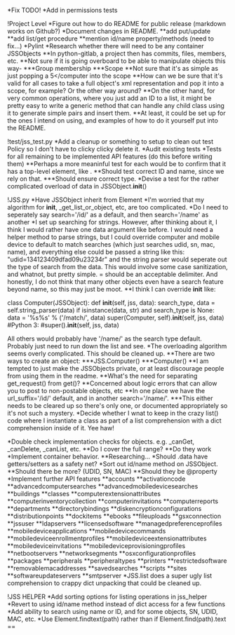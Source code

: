 *Fix TODO!
*Add in permissions tests

!Project Level
*Figure out how to do README for public release (markdown works on Github?)
*Document changes in README.
	**add put/update
	**add list/get procedure
	**mention id/name property/methods (need to fix...)
*Pylint
*Research whether there will need to be any container JSSObjects
	**In python-gitlab, a project then has commits, files, members, etc.
	**Not sure if it is going overboard to be able to manipulate objects this way-
		***Group membership
		***Scope
	**Not sure that it's as simple as just popping a <computer><id>5</id></computer into the scope
	**How can we be sure that it's valid for all cases to take a full object's xml representation
	and pop it into a scope, for example? Or the other way around?
	**On the other hand, for very common operations, where you just add an ID to a list, it might
	be pretty easy to write a generic method that can handle any child class using it to generate
	simple <object><id> pairs and insert them.
	**At least, it could be set up for the ones I intend on using, and examples of how to do it
	yourself put into the README.

!test/jss_test.py
*Add a cleanup or something to setup to clean out test Policy so I don't have to clicky clicky delete it.
*Audit existing tests
*Tests for all remaining to be implemented API features (do this before writing them)
	**Perhaps a more meaninful test for each would be to confirm that it has a top-level
	element, like <computer>.
	**Should test correct ID and name, since we rely on that.
		***Should ensure correct type.
*Devise a test for the rather complicated overload of data in JSSObject.__init__()

!JSS.py
*Have JSSObject inherit from Element
*I'm worried that my algorithm for __init__, _get_list_or_object, etc, are too complicated.
	*Do I need to seperately say search='/id/' as a default, and then search='/name' as another
*I set up searching for strings. However, after thinking about it, I think I
would rather have one data argument like before. I would need a helper method
to parse strings, but I could override computer and mobile device to default to
match searches (which just searches udid, sn, mac, name), and everything else
could be passed a string like this: "udid=134123409dfad09u23234r" and the string
parser would seperate out the type of search from the data. This would involve
some case sanitization, and whatnot, but pretty simple. = should be an acceptable
delimiter. And honestly, I do not think that many other objects even have a search
feature beyond name, so this may just be moot.
	**I think I can override __init__ like:

class Computer(JSSObject):
	def __init__(self, jss, data):
		search_type, data = self.string_parser(data)
		if isinstance(data, str) and search_type is None:
			data = '%s%s' % ('/match/', data)
			super(Computer, self).__init__(self, jss, data)
			#Python 3:
			#super().__init__(self, jss, data)

All others would probably have '/name/' as the search type default. Probably just need to
run down the list and see.
*The overloading algorithm seems overly complicated. This should be cleaned up.
	**There are two ways to create an object:
		***JSS.Computer()
		***Computer()
	**I am tempted to just make the JSSObjects private, or at least discourage people from
	using them in the readme.
	**What's the need for separating get_request() from get()?
	**Concerned about logic errors that can allow you to post to non-postable objects, etc
	**In one place we have the url_suffix='/id/' default, and in another search='/name/'.
		***This either needs to be cleared up so there's only one, or documented appropriately
		so it's not such a mystery.
*Decide whether I wnat to keep in the crazy list() code where I instantiate a class as part
of a list comprehension with a dict comprehension inside of it. Yee haw!

*Double check implementation checks for objects. e.g. _canGet, _canDelete, _canList, etc.
	**Do I cover the full range?
	**Do they work
*Implement container behavior.
	**Researching...
*Should .data have getters/setters as a safety net?
*Sort out id/name method on JSSObject.
	**Should there be more? (UDID, SN, MAC)
	**Should they be @property
*Implement further API features
	**accounts
	**activationcode
	**advancedcomputersearches
	**advancedmobiledevicesearches
	**buildings
	**classes
	**computerextensionattributes
	**computerinventorycollection
	**computerinvitations
	**computerreports
	**departments
	**directorybindings
	**diskencryptionconfigurations
	**distributionpoints
	**dockitems
	**ebooks
	**fileuploads
	**gsxconnection
	**jssuser
	**ldapservers
	**licensedsoftware
	**managedpreferenceprofiles
	**mobiledeviceapplications
	**mobiledevicecommands
	**mobiledeviceenrollmentprofiles
	**mobiledeviceextensionattributes
	**mobiledeviceinvitations
	**mobiledeviceprovisioningprofiles
	**netbootservers
	**networksegments
	**osxconfigurationprofiles
	**packages
	**peripherals
	**peripheraltypes
	**printers
	**restrictedsoftware
	**removablemacaddresses
	**savedsearches
	**scripts
	**sites
	**softwareupdateservers
	**smtpserver
*JSS.list does a super ugly list comprehension to crappy dict unpacking that could be cleaned up.

!JSS HELPER
*Add sorting options for listing operations in jss_helper
*Revert to using id/name method instead of dict access for a few functions
*Add ability to search using name or ID, and for some objects, SN, UDID, MAC, etc.
*Use Element.findtext(path) rather than if Element.find(path).text ==